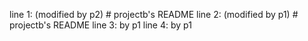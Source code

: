 line 1:	(modified by p2) # projectb's README
line 2: (modified by p1) # projectb's README
line 3: by p1
line 4: by p1
